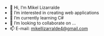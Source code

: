 - 👋 Hi, I’m Mikel Lizarralde
- 👀 I’m interested in creating web applications
- 🌱 I’m currently learning C#
- 💞️ I’m looking to collaborate on ...
- 📫 E-mail: mikellizarralde4@gmail.com

<!---
MikelLiza/MikelLiza is a ✨ special ✨ repository because its `README.md` (this file) appears on your GitHub profile.
You can click the Preview link to take a look at your changes.
--->
